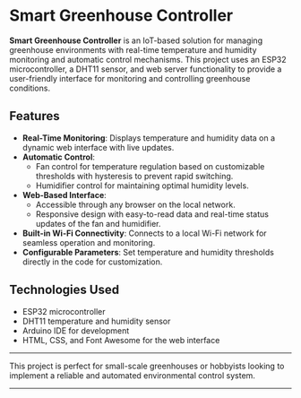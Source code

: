 # Smart Greenhouse Controller

**Smart Greenhouse Controller** is an IoT-based solution for managing greenhouse environments with real-time temperature and humidity monitoring and automatic control mechanisms. This project uses an ESP32 microcontroller, a DHT11 sensor, and web server functionality to provide a user-friendly interface for monitoring and controlling greenhouse conditions.

## Features

- **Real-Time Monitoring**: Displays temperature and humidity data on a dynamic web interface with live updates.
- **Automatic Control**:
  - Fan control for temperature regulation based on customizable thresholds with hysteresis to prevent rapid switching.
  - Humidifier control for maintaining optimal humidity levels.
- **Web-Based Interface**:
  - Accessible through any browser on the local network.
  - Responsive design with easy-to-read data and real-time status updates of the fan and humidifier.
- **Built-in Wi-Fi Connectivity**: Connects to a local Wi-Fi network for seamless operation and monitoring.
- **Configurable Parameters**: Set temperature and humidity thresholds directly in the code for customization.

## Technologies Used

- ESP32 microcontroller
- DHT11 temperature and humidity sensor
- Arduino IDE for development
- HTML, CSS, and Font Awesome for the web interface

---

This project is perfect for small-scale greenhouses or hobbyists looking to implement a reliable and automated environmental control system.

---

